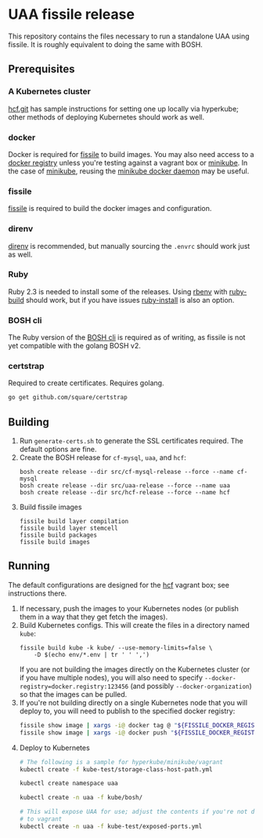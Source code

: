 # UAA fissile release

This repository contains the files necessary to run a standalone UAA using fissile.
It is roughly equivalent to doing the same with BOSH.

## Prerequisites

### A Kubernetes cluster

[hcf.git] has sample instructions for setting one up locally via hyperkube; 
other methods of deploying Kubernetes should work as well.

[hcf.git]: https://github.com/hpcloud/hcf/tree/master/docs/kube.md

### docker
Docker is required for [fissile] to build images.  You may also need access to a
[docker registry] unless you're testing against a vagrant box or [minikube].  In
the case of [minikube], reusing the [minikube docker daemon] may be useful.

[docker registry]: https://github.com/docker/distribution
[minikube]: https://kubernetes.io/docs/getting-started-guides/minikube/
[minikube docker daemon]: https://kubernetes.io/docs/getting-started-guides/minikube/#reusing-the-docker-daemon

### fissile

[fissile] is required to build the docker images and configuration.

[fissile]: https://github.com/hpcloud/fissile

### direnv
[direnv] is recommended, but manually sourcing the `.envrc` should work just as
well.

[direnv]: https://github.com/direnv/direnv/

### Ruby
Ruby 2.3 is needed to install some of the releases.  Using [rbenv] with
[ruby-build] should work, but if you have issues [ruby-install] is also an
option.

[rbenv]: https://github.com/sstephenson/rbenv
[ruby-build]: https://github.com/rbenv/ruby-build
[ruby-install]: https://github.com/postmodern/ruby-install/

### BOSH cli
The Ruby version of the [BOSH cli] is required as of writing, as fissile is not
yet compatible with the golang BOSH v2.

[BOSH cli]: https://rubygems.org/gems/bosh_cli

### certstrap
Required to create certificates. Requires golang.
```sh
go get github.com/square/certstrap
```

## Building

1. Run `generate-certs.sh` to generate the SSL certificates required.  The
    default options are fine.
2. Create the BOSH release for `cf-mysql`, `uaa`, and `hcf`:
    ```
    bosh create release --dir src/cf-mysql-release --force --name cf-mysql
    bosh create release --dir src/uaa-release --force --name uaa
    bosh create release --dir src/hcf-release --force --name hcf
    ```
3. Build fissile images
    ```
    fissile build layer compilation
    fissile build layer stemcell
    fissile build packages
    fissile build images
    ```

## Running

The default configurations are designed for the [hcf] vagrant box; see 
instructions there.

[hcf]: https://github.com/hpcloud/hcf

1. If necessary, push the images to your Kubernetes nodes (or publish them in a
    way that they get fetch the images).
2. Build Kubernetes configs. This will create the files in a directory named `kube`:
    ```
    fissile build kube -k kube/ --use-memory-limits=false \
        -D $(echo env/*.env | tr ' ' ',')
    ```
    If you are not building the images directly on the Kubernetes cluster (or if
    you have multiple nodes), you will also need to specify
    `--docker-registry=docker.registry:123456` (and possibly
    `--docker-organization`) so that the images can be pulled.
3. If you're not building directly on a single Kubernetes node that you will
   deploy to, you will need to publish to the specified docker registry:
   ```sh
   fissile show image | xargs -i@ docker tag @ "${FISSILE_DOCKER_REGISTRY}/@"
   fissile show image | xargs -i@ docker push "${FISSILE_DOCKER_REGISTRY}/@"
   ```
4. Deploy to Kubernetes
    ```sh
    # The following is a sample for hyperkube/minikube/vagrant
    kubectl create -f kube-test/storage-class-host-path.yml

    kubectl create namespace uaa

    kubectl create -n uaa -f kube/bosh/

    # This will expose UAA for use; adjust the contents if you're not deploying
    # to vagrant
    kubectl create -n uaa -f kube-test/exposed-ports.yml
    ```
